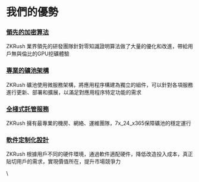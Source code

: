 # 我們的優勢

### [領先的加密算法](wo-men-de-you-shi.md#ling-xian-de-jia-mi-suan-fa) <a href="#ling-xian-de-jia-mi-suan-fa" id="ling-xian-de-jia-mi-suan-fa"></a>

ZKRush 業界領先的研發團隊針對零知識證明算法做了大量的優化和改進，帶給用戶無與倫比的GPU挖礦體驗

### [專業的礦池架構](wo-men-de-you-shi.md#zhuan-ye-de-kuang-chi-jia-gou) <a href="#zhuan-ye-de-kuang-chi-jia-gou" id="zhuan-ye-de-kuang-chi-jia-gou"></a>

ZKRush 礦池使用微服務架構，將應用程序構建為獨立的組件，可以針對各項服務進行更新、部署和擴展，以滿足對應用程序特定功能的需求

### [全棧式託管服務](wo-men-de-you-shi.md#quan-zhan-shi-tuo-guan-fu-wu) <a href="#quan-zhan-shi-tuo-guan-fu-wu" id="quan-zhan-shi-tuo-guan-fu-wu"></a>

ZKRush 擁有最專業的機房、網絡、運維團隊，7x_24_x365保障礦池的穩定運行

### [軟件定制化設計](wo-men-de-you-shi.md#ruan-jian-ding-zhi-hua-she-ji) <a href="#ruan-jian-ding-zhi-hua-she-ji" id="ruan-jian-ding-zhi-hua-she-ji"></a>

ZKRush 根據用戶不同的硬件環境，通過軟件適配硬件，降低改造投入成本，真正貼切用戶的需求，實現價值所在，提升市場競爭力

\
